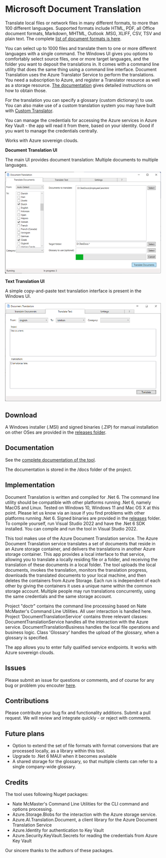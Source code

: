 # Microsoft Document Translation

Translate local files or network files in many different formats, to more than 100 different languages.
Supported formats include HTML, PDF, all Office document formats, Markdown, MHTML, Outlook .MSG, XLIFF, CSV, TSV and plain text. 
The complete [list of document formats is here](https://docs.microsoft.com/azure/cognitive-services/translator/document-translation/overview#supported-document-formats).

You can select up to 1000 files and translate them to one or more different languages with a single command.
The Windows UI gives you options to comfortably select source files, one or more target languages, and the folder you want to deposit the translations in.
It comes with a command line utility that does the same thing using a command line interface. 
Document Translation uses the Azure Translator Service to perform the translations. You need a subscription to Azure, and register
a Translator resource as well as a storage resource. [The documentation](https://microsofttranslator.github.io/DocumentTranslation) gives
detailed instructions on how to obtain those. 

For the translation you can specify a glossary (custom dictionary) to use. You can also make use of a custom translation system
you may have built with [Custom Translator](http://customtranslator.ai).

You can manage the credentials for accessing the Azure services in Azure Key Vault - the app will read it from there,
based on your identity. Good if you want to manage the credentials centrally.

Works with Azure sovereign clouds. 

**Document Translation  UI**

The main UI provides document translation: Multiple documents to multiple languages.

![Main UI](docs/images/Running.png)


**Text Translation UI**

A simple copy-and-paste text translation interface is present in the Windows UI. 

![Text Translate](docs/images/TextTranslate.png)

## Download

A Windows installer (.MSI) and signed binaries (.ZIP) for manual installation on other OSes are provided in
the [releases folder](https://github.com/microsofttranslator/documenttranslation/releases).

## Documentation

See the [complete documentation of the tool](https://microsofttranslator.github.io/DocumentTranslation).

The documentation is stored in the /docs folder of the project. 

## Implementation

Document Translation is written and compiled for .Net 6. The command line utility should be compatible with other platforms
running .Net 6, namely MacOS and Linux. Tested on Windows 10, Windows 11 and Mac OS X at this point. Please let us know via an issue
if you find problems with other platforms running .Net 6. 
Signed binaries are provided in the [releases](https://github.com/microsofttranslator/documenttranslation/releases) folder.
To compile yourself, run Visual Studio 2022 and have the .Net 6 SDK installed.
You can compile and run the tool in Visual Studio 2022.

This tool makes use of the Azure Document Translation service. The Azure Document Translation service translates
a set of documents that reside in an Azure storage container, and delivers the translations in another Azure storage
container. This app provides a local interface to that service, allowing you to translate a locally residing file
or a folder, and receiving the translation of these documents in a local folder.
The tool uploads the local documents, invokes the translation, monitors the translation progress,
downloads the translated documents to your local machine, and then deletes the containers from Azure Storage.
Each run is independent of each other by giving the containers it uses a unique name within the common storage account.
Multiple people may run translations concurrently, using the same credentials and the same storage account.

Project "doctr" contains the command line processing based on Nate McMaster's Command Line Utilities. All user interaction
is handled here.
Project 'DocumentTranslationService' contains three relevant classes: DocumentTranslationService handles all the interaction
with the Azure service.
DocumentTranslationBusiness handles the local file operations and business logic.
Class 'Glossary' handles the upload of the glossary, when a glossary is specified.

The app allows you to enter fully qualified service endpoints. It works with Azure sovereign clouds. 

## Issues

Please submit an issue for questions or comments, and of course for any bug or problem you encouter
[here](https://github.com/MicrosoftTranslator/DocumentTranslation/issues).

## Contributions
Please contribute your bug fix and functionality additions. Submit a pull request. We will review and integrate
quickly - or reject with comments.

## Future plans

- Option to extend the set of file formats with format conversions that are processed locally, as a library within this tool.
- Upgrade to .Net 6 MAUI when it becomes available
- A shared storage for the glossary, so that multiple clients can refer to a
single company-wide glossary. 


## Credits
The tool uses following Nuget packages:
- Nate McMaster's Command Line Utilities for the CLI command and options processing. 
- Azure.Storage.Blobs for the interaction with the Azure storage service. 
- Azure.AI.Translation.Document, a client library for the Azure Document Translation Service
- Azure.Identity for authentication to Key Vault
- Azure.Security.KeyVault.Secrets for reading the credentials from Azure Key Vault

Our sincere thanks to the authors of these packages.
